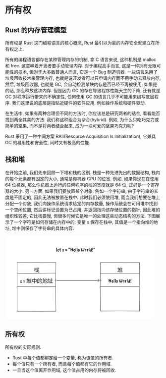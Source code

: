 # 所有权

## Rust 的内存管理模型

所有权是 Rust 这门编程语言的核心概念, Rust 最引以为豪的内存安全就建立在所有权之上.

所有的编程语言都存在某种管理内存的机制, 拿 C 语言来说, 这种机制是 malloc 和 free. 这意味着开发者要手动管理内存. 对于编程高手而言, 这是一种拥有无限可能性的技术, 但对于大多数普通人而言, 它是一个 Bug 制造机器. 一些语言采用了垃圾回收技术来管理内存, 也就是说开发者可以只申请内存而不用手动去释放内存, 然后, 垃圾回收器, 也就是 GC, 会自动检测某块内存是否已经不再被使用, 如果是的话, 那么释放这块内存. 但是因为 GC 的存在导致程序性能天生的下降, 还有就是 GC 对程序运行带来的不确定性, 任何使用 GC 的语言几乎不可能用来编写底层程序. 我们这里说的底层是指贴近硬件的软件应用, 例如操作系统和硬件驱动.

在生活中, 如果有两种合理但不同的方法时, 你应该总是研究两者的结合, 看看能否找到两全其美的方法. 我们称这种组合为杂合(hybrid). 例如, 为什么只吃巧克力或简单的坚果, 而不是将两者结合起来, 成为一块可爱的坚果巧克力呢?

Rust 采用了一种中间方案 RAII(Resource Acquisition Is Initialization), 它兼具 GC 的易用性和安全性, 同时又有极高的性能.

## 栈和堆

在开始之前, 我们先来回顾一下堆和栈的区别. 栈是一种先进先出的数据结构, 栈内的每个元素都有固定的大小, 通常是你机器 CPU 的位宽. 例如, 如果你现在在使用 64 位机器, 那么你机器上运行的任何程序的栈的宽度就是 64 位, 正好是一个寄存器的大小. 另一方面, 如果我们要放置某个对象, 例如一个字符串, 由于字符串的长度是不固定的, 因此无法被放置在栈中. 此时我们必须使用堆, 而当我们想要在堆上分配一个对象, 我们向操作系统请求给定的内存数量, 操作系统会在可用堆中找到一个空闲位置, 然后讲标记设置为已占用, 并返回指向该存储位置的指针, 因此堆的组织性较差, 它比栈要慢, 但很多时候它是唯一的处理这些动态结构的方法. 下图展示了一个字符是如何存储在内存中的: 变量 s 保存在栈中, 其值是一个指向堆的地址, 堆中则保存了字符串的具体内容.

![image](../../images/rust%E5%A0%86%E5%92%8C%E6%A0%88.jpg)

## 所有权

所有权的实际规则.

- Rust 中每个值都绑定给一个变量, 称为该值的所有者.
- 每个值只有一个所有者, 而且每个值都有它的作用域.
- 一旦当这个值离开作用域, 这个值占用的内存将被回收.
